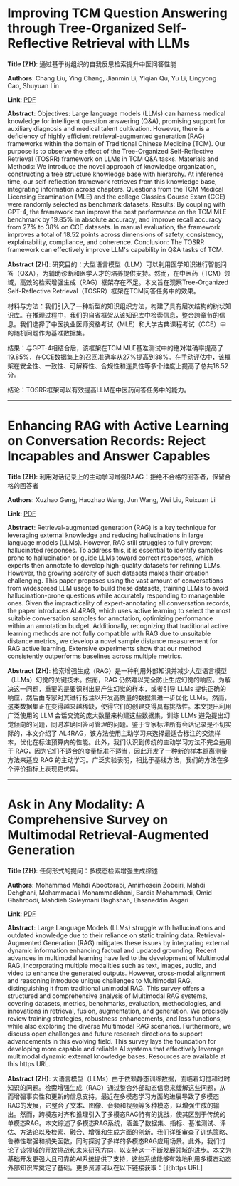 # Improving TCM Question Answering through Tree-Organized Self-Reflective Retrieval with LLMs 

**Title (ZH)**: 通过基于树组织的自我反思检索提升中医问答性能 

**Authors**: Chang Liu, Ying Chang, Jianmin Li, Yiqian Qu, Yu Li, Lingyong Cao, Shuyuan Lin  

**Link**: [PDF](https://arxiv.org/pdf/2502.09156)  

**Abstract**: Objectives: Large language models (LLMs) can harness medical knowledge for intelligent question answering (Q&A), promising support for auxiliary diagnosis and medical talent cultivation. However, there is a deficiency of highly efficient retrieval-augmented generation (RAG) frameworks within the domain of Traditional Chinese Medicine (TCM). Our purpose is to observe the effect of the Tree-Organized Self-Reflective Retrieval (TOSRR) framework on LLMs in TCM Q&A tasks.
Materials and Methods: We introduce the novel approach of knowledge organization, constructing a tree structure knowledge base with hierarchy. At inference time, our self-reflection framework retrieves from this knowledge base, integrating information across chapters. Questions from the TCM Medical Licensing Examination (MLE) and the college Classics Course Exam (CCE) were randomly selected as benchmark datasets.
Results: By coupling with GPT-4, the framework can improve the best performance on the TCM MLE benchmark by 19.85% in absolute accuracy, and improve recall accuracy from 27% to 38% on CCE datasets. In manual evaluation, the framework improves a total of 18.52 points across dimensions of safety, consistency, explainability, compliance, and coherence.
Conclusion: The TOSRR framework can effectively improve LLM's capability in Q&A tasks of TCM. 

**Abstract (ZH)**: 研究目的：大型语言模型（LLM）可以利用医学知识进行智能问答（Q&A），为辅助诊断和医学人才的培养提供支持。然而，在中医药（TCM）领域，高效的检索增强生成（RAG）框架存在不足。本文旨在观察Tree-Organized Self-Reflective Retrieval（TOSRR）框架在TCM问答任务中的效果。

材料与方法：我们引入了一种新型的知识组织方法，构建了具有层次结构的树状知识库。在推理过程中，我们的自省框架从该知识库中检索信息，整合跨章节的信息。我们选择了中医执业医师资格考试（MLE）和大学古典课程考试（CCE）中的随机问题作为基准数据集。

结果：与GPT-4相结合后，该框架在TCM MLE基准测试中的绝对准确率提高了19.85%，在CCE数据集上的召回准确率从27%提高到38%。在手动评估中，该框架在安全性、一致性、可解释性、合规性和连贯性等多个维度上提高了总共18.52分。

结论：TOSRR框架可以有效提高LLM在中医药问答任务中的能力。 

---
# Enhancing RAG with Active Learning on Conversation Records: Reject Incapables and Answer Capables 

**Title (ZH)**: 利用对话记录上的主动学习增强RAAG：拒绝不合格的回答者，保留合格的回答者 

**Authors**: Xuzhao Geng, Haozhao Wang, Jun Wang, Wei Liu, Ruixuan Li  

**Link**: [PDF](https://arxiv.org/pdf/2502.09073)  

**Abstract**: Retrieval-augmented generation (RAG) is a key technique for leveraging external knowledge and reducing hallucinations in large language models (LLMs). However, RAG still struggles to fully prevent hallucinated responses. To address this, it is essential to identify samples prone to hallucination or guide LLMs toward correct responses, which experts then annotate to develop high-quality datasets for refining LLMs. However, the growing scarcity of such datasets makes their creation challenging. This paper proposes using the vast amount of conversations from widespread LLM usage to build these datasets, training LLMs to avoid hallucination-prone questions while accurately responding to manageable ones. Given the impracticality of expert-annotating all conversation records, the paper introduces AL4RAG, which uses active learning to select the most suitable conversation samples for annotation, optimizing performance within an annotation budget. Additionally, recognizing that traditional active learning methods are not fully compatible with RAG due to unsuitable distance metrics, we develop a novel sample distance measurement for RAG active learning. Extensive experiments show that our method consistently outperforms baselines across multiple metrics. 

**Abstract (ZH)**: 检索增强生成（RAG）是一种利用外部知识并减少大型语言模型（LLMs）幻觉的关键技术。然而，RAG 仍然难以完全防止生成幻觉的响应。为解决这一问题，重要的是要识别出易产生幻觉的样本，或者引导 LLMs 提供正确的响应，然后由专家对其进行标注以开发高质量的数据集进一步优化 LLMs。然而，这类数据集正在变得越来越稀缺，使得它们的创建变得具有挑战性。本文提出利用广泛使用的 LLM 会话交流的庞大数量来构建这些数据集，训练 LLMs 避免提出幻觉倾向的问题，同时准确回答可管理的问题。鉴于专家标注所有会话记录是不切实际的，本文介绍了 AL4RAG，该方法使用主动学习来选择最适合标注的交流样本，优化在标注预算内的性能。此外，我们认识到传统的主动学习方法不完全适用于 RAG，因为它们不适合的度量标准不适当，因此开发了一种新的样本距离测量方法来适应 RAG 的主动学习。广泛实验表明，相比于基线方法，我们的方法在多个评价指标上表现更优异。 

---
# Ask in Any Modality: A Comprehensive Survey on Multimodal Retrieval-Augmented Generation 

**Title (ZH)**: 任何形式的提问：多模态检索增强生成综述 

**Authors**: Mohammad Mahdi Abootorabi, Amirhosein Zobeiri, Mahdi Dehghani, Mohammadali Mohammadkhani, Bardia Mohammadi, Omid Ghahroodi, Mahdieh Soleymani Baghshah, Ehsaneddin Asgari  

**Link**: [PDF](https://arxiv.org/pdf/2502.08826)  

**Abstract**: Large Language Models (LLMs) struggle with hallucinations and outdated knowledge due to their reliance on static training data. Retrieval-Augmented Generation (RAG) mitigates these issues by integrating external dynamic information enhancing factual and updated grounding. Recent advances in multimodal learning have led to the development of Multimodal RAG, incorporating multiple modalities such as text, images, audio, and video to enhance the generated outputs. However, cross-modal alignment and reasoning introduce unique challenges to Multimodal RAG, distinguishing it from traditional unimodal RAG. This survey offers a structured and comprehensive analysis of Multimodal RAG systems, covering datasets, metrics, benchmarks, evaluation, methodologies, and innovations in retrieval, fusion, augmentation, and generation. We precisely review training strategies, robustness enhancements, and loss functions, while also exploring the diverse Multimodal RAG scenarios. Furthermore, we discuss open challenges and future research directions to support advancements in this evolving field. This survey lays the foundation for developing more capable and reliable AI systems that effectively leverage multimodal dynamic external knowledge bases. Resources are available at this https URL. 

**Abstract (ZH)**: 大语言模型（LLMs）由于依赖静态训练数据，面临着幻觉和过时知识的问题。检索增强生成（RAG）通过整合外部动态信息来缓解这些问题，从而增强事实性和更新的信息支持。最近在多模态学习方面的进展导致了多模态RAG的发展，它整合了文本、图像、音频和视频等多种模态，以增强生成的输出。然而，跨模态对齐和推理引入了多模态RAG特有的挑战，使其区别于传统的单模态RAG。本文综述了多模态RAG系统，涵盖了数据集、指标、基准测试、评估、方法论以及检索、融合、增强和生成方面的创新。我们详细审查了训练策略、鲁棒性增强和损失函数，同时探讨了多样的多模态RAG应用场景。此外，我们讨论了该领域的开放挑战和未来研究方向，以支持这一不断发展领域的进步。本文为基础开发更强大且可靠的AI系统提供了支持，这些系统能够有效地利用多模态动态外部知识库奠定了基础。更多资源可以在以下链接获取：[此https URL] 

---
